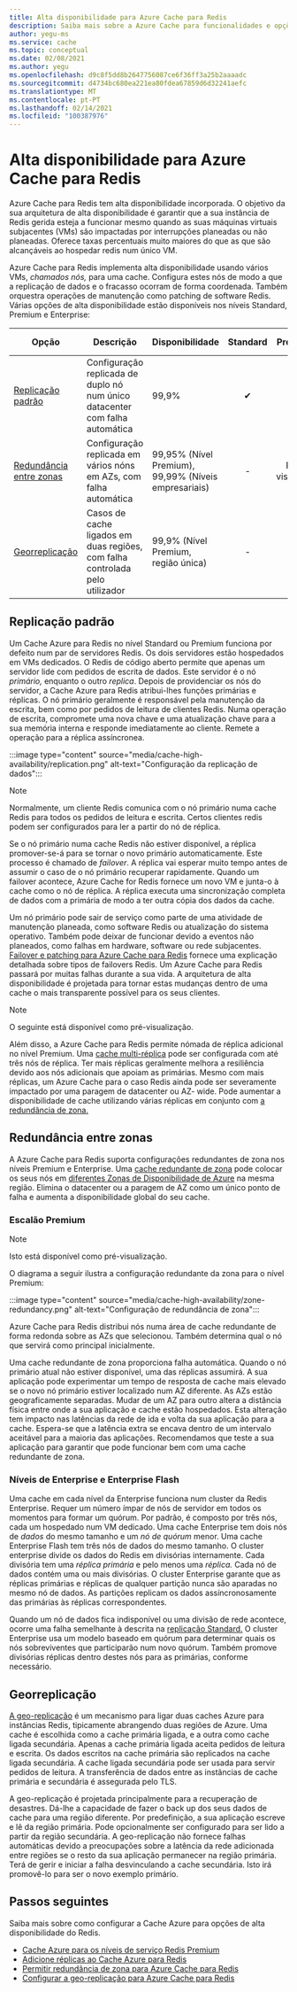 ```yaml
---
title: Alta disponibilidade para Azure Cache para Redis
description: Saiba mais sobre a Azure Cache para funcionalidades e opções de alta disponibilidade do Redis
author: yegu-ms
ms.service: cache
ms.topic: conceptual
ms.date: 02/08/2021
ms.author: yegu
ms.openlocfilehash: d9c8f5dd8b2647756087ce6f36ff3a25b2aaaadc
ms.sourcegitcommit: d4734bc680ea221ea80fdea67859d6d32241aefc
ms.translationtype: MT
ms.contentlocale: pt-PT
ms.lasthandoff: 02/14/2021
ms.locfileid: "100387976"
---
```

# <a name="high-availability-for-azure-cache-for-redis"></a>Alta disponibilidade para Azure Cache para Redis

Azure Cache para Redis tem alta disponibilidade incorporada. O objetivo da sua arquitetura de alta disponibilidade é garantir que a sua instância de Redis gerida esteja a funcionar mesmo quando as suas máquinas virtuais subjacentes (VMs) são impactadas por interrupções planeadas ou não planeadas. Oferece taxas percentuais muito maiores do que as que são alcançáveis ao hospedar redis num único VM.

Azure Cache para Redis implementa alta disponibilidade usando vários VMs, *chamados nós,* para uma cache. Configura estes nós de modo a que a replicação de dados e o fracasso ocorram de forma coordenada. Também orquestra operações de manutenção como patching de software Redis. Várias opções de alta disponibilidade estão disponíveis nos níveis Standard, Premium e Enterprise:

| Opção | Descrição | Disponibilidade | Standard | Premium | Grandes Empresas |
| ------------------- | ------- | ------- | :------: | :---: | :---: |
| [Replicação padrão](#standard-replication)| Configuração replicada de duplo nó num único datacenter com falha automática | 99,9% |✔|✔|-|
| [Redundância entre zonas](#zone-redundancy) | Configuração replicada em vários nóns em AZs, com falha automática | 99,95% (Nível Premium), 99,99% (Níveis empresariais) |-|Pré-visualizar|Pré-visualizar|
| [Georreplicação](#geo-replication) | Casos de cache ligados em duas regiões, com falha controlada pelo utilizador | 99,9% (Nível Premium, região única) |-|✔|-|

## <a name="standard-replication"></a>Replicação padrão

Um Cache Azure para Redis no nível Standard ou Premium funciona por defeito num par de servidores Redis. Os dois servidores estão hospedados em VMs dedicados. O Redis de código aberto permite que apenas um servidor lide com pedidos de escrita de dados. Este servidor é o nó *primário,* enquanto o outro *replica*. Depois de providenciar os nós do servidor, a Cache Azure para Redis atribui-lhes funções primárias e réplicas. O nó primário geralmente é responsável pela manutenção da escrita, bem como por pedidos de leitura de clientes Redis. Numa operação de escrita, compromete uma nova chave e uma atualização chave para a sua memória interna e responde imediatamente ao cliente. Remete a operação para a réplica assíncronea.

:::image type="content" source="media/cache-high-availability/replication.png" alt-text="Configuração da replicação de dados":::
   
>[!NOTE]
>Normalmente, um cliente Redis comunica com o nó primário numa cache Redis para todos os pedidos de leitura e escrita. Certos clientes redis podem ser configurados para ler a partir do nó de réplica.
>
>

Se o nó primário numa cache Redis não estiver disponível, a réplica promover-se-á para se tornar o novo primário automaticamente. Este processo é chamado de *failover*. A réplica vai esperar muito tempo antes de assumir o caso de o nó primário recuperar rapidamente. Quando um failover acontece, Azure Cache for Redis fornece um novo VM e junta-o à cache como o nó de réplica. A réplica executa uma sincronização completa de dados com a primária de modo a ter outra cópia dos dados da cache.

Um nó primário pode sair de serviço como parte de uma atividade de manutenção planeada, como software Redis ou atualização do sistema operativo. Também pode deixar de funcionar devido a eventos não planeados, como falhas em hardware, software ou rede subjacentes. [Failover e patching para Azure Cache para Redis](cache-failover.md) fornece uma explicação detalhada sobre tipos de failovers Redis. Um Azure Cache para Redis passará por muitas falhas durante a sua vida. A arquitetura de alta disponibilidade é projetada para tornar estas mudanças dentro de uma cache o mais transparente possível para os seus clientes.

>[!NOTE]
>O seguinte está disponível como pré-visualização.
>
>

Além disso, a Azure Cache para Redis permite nómada de réplica adicional no nível Premium. Uma [cache multi-réplica](cache-how-to-multi-replicas.md) pode ser configurada com até três nós de réplica. Ter mais réplicas geralmente melhora a resiliência devido aos nós adicionais que apoiam as primárias. Mesmo com mais réplicas, um Azure Cache para o caso Redis ainda pode ser severamente impactado por uma paragem de datacenter ou AZ- wide. Pode aumentar a disponibilidade de cache utilizando várias réplicas em conjunto com [a redundância de zona.](#zone-redundancy)

## <a name="zone-redundancy"></a>Redundância entre zonas

A Azure Cache para Redis suporta configurações redundantes de zona nos níveis Premium e Enterprise. Uma [cache redundante de zona](cache-how-to-zone-redundancy.md) pode colocar os seus nós em [diferentes Zonas de Disponibilidade de Azure](../availability-zones/az-overview.md) na mesma região. Elimina o datacenter ou a paragem de AZ como um único ponto de falha e aumenta a disponibilidade global do seu cache.

### <a name="premium-tier"></a>Escalão Premium

>[!NOTE]
>Isto está disponível como pré-visualização.
>
>

O diagrama a seguir ilustra a configuração redundante da zona para o nível Premium:

:::image type="content" source="media/cache-high-availability/zone-redundancy.png" alt-text="Configuração de redundância de zona":::
   
Azure Cache para Redis distribui nós numa área de cache redundante de forma redonda sobre as AZs que selecionou. Também determina qual o nó que servirá como principal inicialmente.

Uma cache redundante de zona proporciona falha automática. Quando o nó primário atual não estiver disponível, uma das réplicas assumirá. A sua aplicação pode experimentar um tempo de resposta de cache mais elevado se o novo nó primário estiver localizado num AZ diferente. As AZs estão geograficamente separadas. Mudar de um AZ para outro altera a distância física entre onde a sua aplicação e cache estão hospedados. Esta alteração tem impacto nas latências da rede de ida e volta da sua aplicação para a cache. Espera-se que a latência extra se encava dentro de um intervalo aceitável para a maioria das aplicações. Recomendamos que teste a sua aplicação para garantir que pode funcionar bem com uma cache redundante de zona.

### <a name="enterprise-and-enterprise-flash-tiers"></a>Níveis de Enterprise e Enterprise Flash

Uma cache em cada nível da Enterprise funciona num cluster da Redis Enterprise. Requer um número ímpar de nós de servidor em todos os momentos para formar um quórum. Por padrão, é composto por três nós, cada um hospedado num VM dedicado. Uma cache Enterprise tem dois nós de *dados* do mesmo tamanho e um *nó de quórum* menor. Uma cache Enterprise Flash tem três nós de dados do mesmo tamanho. O cluster enterprise divide os dados do Redis em divisórias internamente. Cada divisória tem uma *réplica primária* e pelo menos uma *réplica.* Cada nó de dados contém uma ou mais divisórias. O cluster Enterprise garante que as réplicas primárias e réplicas de qualquer partição nunca são aparadas no mesmo nó de dados. As partições replicam os dados assíncronosamente das primárias às réplicas correspondentes.

Quando um nó de dados fica indisponível ou uma divisão de rede acontece, ocorre uma falha semelhante à descrita na [replicação Standard.](#standard-replication) O cluster Enterprise usa um modelo baseado em quórum para determinar quais os nós sobreviventes que participarão num novo quórum. Também promove divisórias réplicas dentro destes nós para as primárias, conforme necessário.

## <a name="geo-replication"></a>Georreplicação

[A geo-replicação](cache-how-to-geo-replication.md) é um mecanismo para ligar duas caches Azure para instâncias Redis, tipicamente abrangendo duas regiões de Azure. Uma cache é escolhida como a cache primária ligada, e a outra como cache ligada secundária. Apenas a cache primária ligada aceita pedidos de leitura e escrita. Os dados escritos na cache primária são replicados na cache ligada secundária. A cache ligada secundária pode ser usada para servir pedidos de leitura. A transferência de dados entre as instâncias de cache primária e secundária é assegurada pelo TLS.

A geo-replicação é projetada principalmente para a recuperação de desastres. Dá-lhe a capacidade de fazer o back up dos seus dados de cache para uma região diferente. Por predefinição, a sua aplicação escreve e lê da região primária. Pode opcionalmente ser configurado para ser lido a partir da região secundária. A geo-replicação não fornece falhas automáticas devido a preocupações sobre a latência da rede adicionada entre regiões se o resto da sua aplicação permanecer na região primária. Terá de gerir e iniciar a falha desvinculando a cache secundária. Isto irá promovê-lo para ser o novo exemplo primário.

## <a name="next-steps"></a>Passos seguintes

Saiba mais sobre como configurar a Cache Azure para opções de alta disponibilidade do Redis.

* [Cache Azure para os níveis de serviço Redis Premium](cache-overview.md#service-tiers)
* [Adicione réplicas ao Cache Azure para Redis](cache-how-to-multi-replicas.md)
* [Permitir redundância de zona para Azure Cache para Redis](cache-how-to-zone-redundancy.md)
* [Configurar a geo-replicação para Azure Cache para Redis](cache-how-to-geo-replication.md)